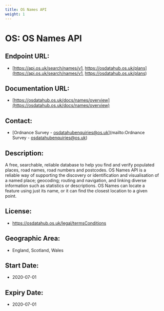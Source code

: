 ```yaml
---
title: OS Names API
weight: 1
---
```


# OS: OS Names API

## Endpoint URL:
 - [https://api.os.uk/search/names/v1, https://osdatahub.os.uk/plans](https://api.os.uk/search/names/v1, https://osdatahub.os.uk/plans)

## Documentation URL:
 - [https://osdatahub.os.uk/docs/names/overview](https://osdatahub.os.uk/docs/names/overview)

## Contact:
 - [Ordnance Survey - <osdatahubenquiries@os.uk>](mailto:Ordnance Survey - <osdatahubenquiries@os.uk>)

## Description:
A free, searchable, reliable database to help you find and verify populated places, road names, road numbers and postcodes. OS Names API is a reliable way of supporting the discovery or identification and visualisation of a named place; geocoding; routing and navigation, and linking diverse information such as statistics or descriptions. OS Names can locate a feature using just its name, or it can find the closest location to a given point.

## License:
 - https://osdatahub.os.uk/legal/termsConditions

## Geographic Area:
 - England, Scotland, Wales

## Start Date:
 - 2020-07-01

## Expiry Date:
 - 2020-07-01

